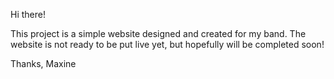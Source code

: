 Hi there!

This project is a simple website designed and created for my band. The website is not ready to be put live yet, but hopefully will be completed soon!

Thanks,
Maxine
